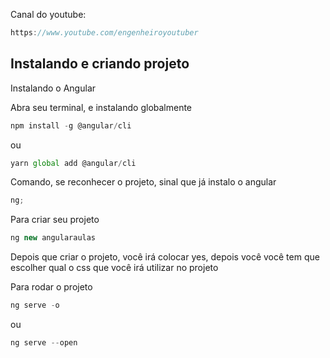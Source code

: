 Canal do youtube:

```js
https://www.youtube.com/engenheiroyoutuber
```

## Instalando e criando projeto

Instalando o Angular

Abra seu terminal, e instalando globalmente

```js
npm install -g @angular/cli
```

ou

```js
yarn global add @angular/cli
```

Comando, se reconhecer o projeto, sinal que já instalo o angular

```js
ng;
```

Para criar seu projeto

```js
ng new angularaulas
```

Depois que criar o projeto, você irá colocar yes, depois você você tem que
escolher qual o css que você irá utilizar no projeto

Para rodar o projeto

```js
ng serve -o
```

ou

```js
ng serve --open
```
